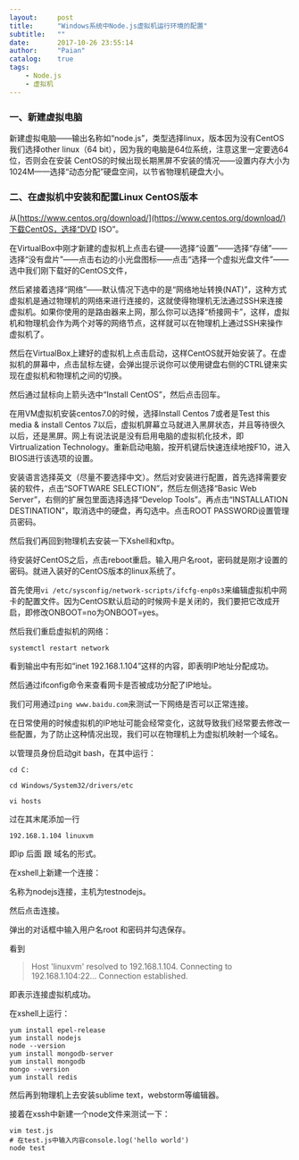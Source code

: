 ```yaml
---
layout:     post
title:      "Windows系统中Node.js虚拟机运行环境的配置"
subtitle:   ""
date:       2017-10-26 23:55:14
author:     "Paian"
catalog:    true
tags:
    - Node.js
    - 虚拟机
---
```


### 一、新建虚拟电脑

新建虚拟电脑——输出名称如“node.js”，类型选择linux，版本因为没有CentOS我们选择other linux（64 bit），因为我的电脑是64位系统，注意这里一定要选64位，否则会在安装 CentOS的时候出现长期黑屏不安装的情况——设置内存大小为1024M——选择“动态分配”硬盘空间，以节省物理机硬盘大小。

### 二、在虚拟机中安装和配置Linux CentOS版本

从[https://www.centos.org/download/](https://www.centos.org/download/)下载CentOS，选择“DVD ISO”。

在VirtualBox中刚才新建的虚拟机上点击右键——选择“设置”——选择“存储”——选择“没有盘片”——点击右边的小光盘图标——点击“选择一个虚拟光盘文件”——选中我们刚下载好的CentOS文件，

然后紧接着选择“网络”——默认情况下选中的是“网络地址转换(NAT)”，这种方式虚拟机是通过物理机的网络来进行连接的，这就使得物理机无法通过SSH来连接虚拟机。如果你使用的是路由器来上网，那么你可以选择“桥接网卡”，这样，虚拟机和物理机会作为两个对等的网络节点，这样就可以在物理机上通过SSH来操作虚拟机了。

然后在VirtualBox上建好的虚拟机上点击启动，这样CentOS就开始安装了。在虚拟机的屏幕中，点击鼠标左键，会弹出提示说你可以使用键盘右侧的CTRL键来实现在虚拟机和物理机之间的切换。

然后通过鼠标向上箭头选中“Install CentOS”，然后点击回车。

在用VM虚拟机安装centos7.0的时候，选择Install Centos 7或者是Test this media & install Centos 7以后，虚拟机屏幕立马就进入黑屏状态，并且等待很久以后，还是黑屏。网上有说法说是没有启用电脑的虚拟机化技术，即Virtrualization Technology。重新启动电脑，按开机键后快速连续地按F10，进入BIOS进行该选项的设置。

安装语言选择英文（尽量不要选择中文）。然后对安装进行配置，首先选择需要安装的软件，点击“SOFTWARE SELECTION”，然后左侧选择“Basic Web Server”，右侧的扩展包里面选择选择“Develop Tools”。再点击“INSTALLATION DESTINATION”，取消选中的硬盘，再勾选中。点击ROOT PASSWORD设置管理员密码。

然后我们再回到物理机去安装一下Xshell和xftp。

待安装好CentOS之后，点击reboot重启。输入用户名root，密码就是刚才设置的密码。就进入装好的CentOS版本的linux系统了。

首先使用`vi /etc/sysconfig/network-scripts/ifcfg-enp0s3`来编辑虚拟机中网卡的配置文件。因为CentOS默认启动的时候网卡是关闭的，我们要把它改成开启，即修改ONBOOT=no为ONBOOT=yes。

然后我们重启虚拟机的网络：

```
systemctl restart network
```

看到输出中有形如“inet 192.168.1.104”这样的内容，即表明IP地址分配成功。

然后通过ifconfig命令来查看网卡是否被成功分配了IP地址。

我们可用通过`ping www.baidu.com`来测试一下网络是否可以正常连接。

在日常使用的时候虚拟机的IP地址可能会经常变化，这就导致我们经常要去修改一些配置，为了防止这种情况出现，我们可以在物理机上为虚拟机映射一个域名。

以管理员身份启动git bash，在其中运行：

```
cd C:

cd Windows/System32/drivers/etc

vi hosts
```

过在其末尾添加一行

```
192.168.1.104 linuxvm
```

即ip 后面 跟 域名的形式。

在xshell上新建一个连接：

名称为nodejs连接，主机为testnodejs。

然后点击连接。

弹出的对话框中输入用户名root 和密码并勾选保存。

看到

> Host 'linuxvm' resolved to 192.168.1.104.
> Connecting to 192.168.1.104:22...
> Connection established.

即表示连接虚拟机成功。

在xshell上运行：

```
yum install epel-release
yum install nodejs
node --version
yum install mongodb-server
yum install mongodb
mongo --version
yum install redis
```

然后再到物理机上去安装sublime  text，webstorm等编辑器。

接着在xssh中新建一个node文件来测试一下：

```
vim test.js
# 在test.js中输入内容console.log('hello world')
node test
```


